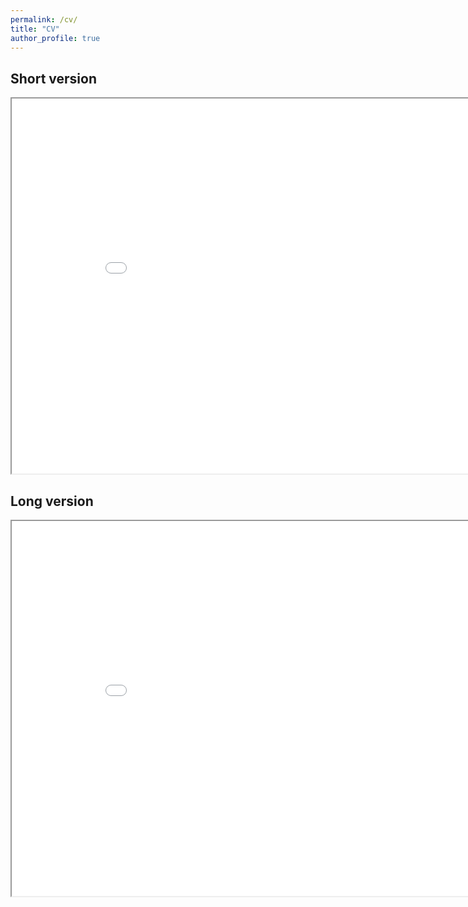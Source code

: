 ```yaml
---
permalink: /cv/
title: "CV"
author_profile: true
---
```


## Short version
<iframe src="/files/cv.pdf" height="600" width="900"></iframe>

## Long version
<iframe src="/files/cv_long.pdf" height="600" width="900"></iframe>